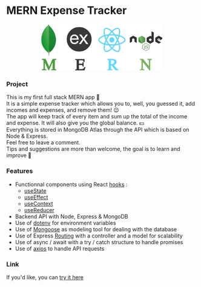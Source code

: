 # MERN Expense Tracker

<p align="center" margin-top="30">
  <img width="320" src="mern-logo.png">
</p>

### Project

This is my first full stack MERN app :tada:  
It is a simple expense tracker which allows you to, well, you guessed it, add incomes and expenses, and remove them! :wink:  
The app will keep track of every item and sum up the total of the income and expense. It will also give you the global balance. :dollar:  
Everything is stored in MongoDB Atlas through the API which is based on Node & Express.  
Feel free to leave a comment.  
Tips and suggestions are more than welcome, the goal is to learn and improve :rocket:

### Features

-   Functionnal components using React [hooks](https://reactjs.org/docs/hooks-intro.html) :
    -   [useState](https://reactjs.org/docs/hooks-reference.html#usestate)
    -   [useEffect](https://reactjs.org/docs/hooks-reference.html#useeffect)
    -   [useContext](https://reactjs.org/docs/hooks-reference.html#usecontext)
    -   [useReducer](https://reactjs.org/docs/hooks-reference.html#usereducer)
-   Backend API with Node, Express & MongoDB
-   Use of [dotenv](https://www.npmjs.com/package/dotenv) for environment variables
-   Use of [Mongoose](https://www.npmjs.com/package/mongoose) as modeling tool for dealing with the database
-   Use of Express [Routing](https://expressjs.com/en/guide/routing.html) with a controller and a model for scalability
-   Use of async / await with a try / catch structure to handle promises
-   Use of [axios](https://www.npmjs.com/package/axios) to handle API requests

### Link

If you'd like, you can [try it here](https://warm-wave-95499.herokuapp.com/)
